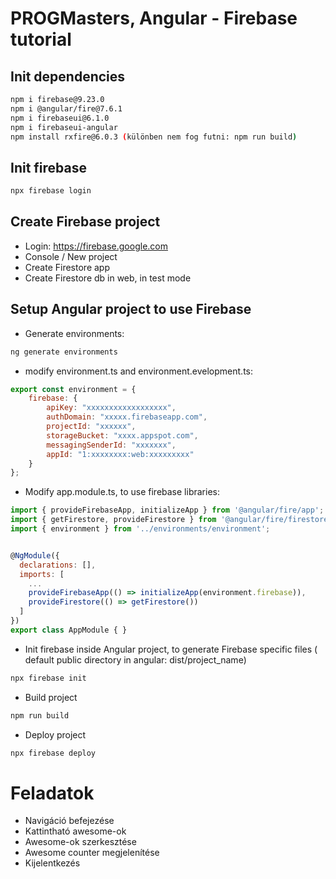 # PROGMasters, Angular - Firebase tutorial

## Init dependencies
```sh
npm i firebase@9.23.0
npm i @angular/fire@7.6.1
npm i firebaseui@6.1.0
npm i firebaseui-angular
npm install rxfire@6.0.3 (különben nem fog futni: npm run build)
```


## Init firebase
```sh
npx firebase login
```

## Create Firebase project
- Login: https://firebase.google.com
- Console / New project
- Create Firestore app
- Create Firestore db in web, in test mode

## Setup Angular project to use Firebase

- Generate environments:

```sh
ng generate environments
```

- modify environment.ts and environment.evelopment.ts:

```js
export const environment = {
    firebase: {
        apiKey: "xxxxxxxxxxxxxxxxxx",
        authDomain: "xxxxx.firebaseapp.com",
        projectId: "xxxxxx",
        storageBucket: "xxxx.appspot.com",
        messagingSenderId: "xxxxxxx",
        appId: "1:xxxxxxxx:web:xxxxxxxxx"
    }
};
```

- Modify app.module.ts, to use firebase libraries:

```js
import { provideFirebaseApp, initializeApp } from '@angular/fire/app';
import { getFirestore, provideFirestore } from '@angular/fire/firestore';
import { environment } from '../environments/environment';


@NgModule({
  declarations: [],
  imports: [
    ...
    provideFirebaseApp(() => initializeApp(environment.firebase)),
    provideFirestore(() => getFirestore())
  ]
})
export class AppModule { }
```

- Init firebase inside Angular project, to generate Firebase specific files ( default public directory in angular: dist/project_name)

```sh
npx firebase init
```

- Build project
```sh
npm run build
```

- Deploy project
```sh
npx firebase deploy
```

# Feladatok

- Navigáció befejezése
- Kattintható awesome-ok
- Awesome-ok szerkesztése
- Awesome counter megjelenítése
- Kijelentkezés


